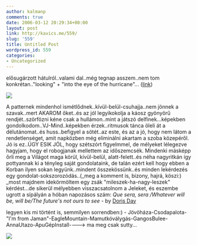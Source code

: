 ```yaml
---
author: kalmanp
comments: true
date: 2006-03-12 20:29:34+00:00
layout: post
link: http://kavics.me/559/
slug: '559'
title: Untitled Post
wordpress_id: 559
categories:
- Uncategorized
---
```


elősugárzott hátulról..valami dal..még tegnap asszem..nem tom konkrétan.."looking" + "into the eye of the hurricane"... ([link](http://antwrp.gsfc.nasa.gov/apod/ap040915.html))




![](http://kavics.freeblog.hu/Files/ivan_iss.jpg)




A patternek mindenhol ismétlődnek..kívül-belül-csuhajja..nem jönnek a szavak..mert AKAROM őket..és az jól legyikokolja a káosz gyönyörű rendjét..szörfözni kéne csak a hullámon..mint a játszó delfinek...képekben gondolkodom..VJ-Mind..képekben érzek..ritmusok tánca öleli át a délutánomat..és huss..befigyel a sötét..az este, és az a jó, hogy nem látom a rendetlenséget, amit napközben még eliminálni akartam a szoba közepéről.  
Jó is ez..ÚGY ESIK JÓL, hogy szétszórt figyelmmel, de mélyeket lélegezve hagyjam, hogy el robogjanak mellettem az időszemcsék. Mindenki másképp őrli meg a Világot maga körül, kívül-belül, alatt-felett..és néha nagyritkán így pottyannak ki a tényleg saját gondolataink, de talán ezért kell hogy ebben a Korban ilyen sokan legyünk..mindent összekössünk..és minden lekérdezés egy gondolat-sokszorozódás..(_meg a komment is, bizony, hajrá, köszi:)  
_most majdnem idekörmöltem egy zsák "mileszek-ha-nagy-leszek" kérdést...de sikerül mélyebben visszacsatolnom a Jeleket, és eszembe ugrott a sípályán a hóban napozásos szám: *Que sera, sera /Whatever will be, will be/The future's not ours to see* - by [Doris Day](http://www.lyricsdownload.com/doris-day-whatever-will-be-will-be-lyrics.html)




legyen kis mi történt is, semmilyen sorrendben:) - Jövöháza-Csodapalota-"I'm from Jaman"-EagleMountain-Mamutkóválygás-GangosBulee-AnnaUtazo-ApuGépInstall----> ma meg csak sutty... 




![](http://kavics.freeblog.hu/Files/!!figyelem.JPG)
